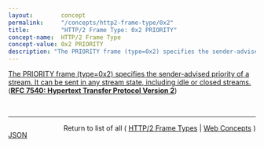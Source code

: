 ```yaml
---
layout:        concept
permalink:     "/concepts/http2-frame-type/0x2"
title:         "HTTP/2 Frame Type: 0x2 PRIORITY"
concept-name:  HTTP/2 Frame Type
concept-value: 0x2 PRIORITY
description: "The PRIORITY frame (type=0x2) specifies the sender-advised priority of a stream. It can be sent in any stream state, including idle or closed streams."
---
```


[The PRIORITY frame (type=0x2) specifies the sender-advised priority of a stream. It can be sent in any stream state, including idle or closed streams.](https://datatracker.ietf.org/doc/html/rfc7540#section-6.3 "Read documentation for HTTP/2 Frame Type &#34;0x2&#34;") (**[RFC 7540: Hypertext Transfer Protocol Version 2](/specs/IETF/RFC/7540 "This specification describes an optimized expression of the semantics of the Hypertext Transfer Protocol (HTTP). HTTP/2 enables a more efficient use of network resources and a reduced perception of latency by introducing header field compression and allowing multiple concurrent exchanges on the same connection. It also introduces unsolicited push of representations from servers to clients. This specification is an alternative to, but does not obsolete, the HTTP/1.1 message syntax. HTTP's existing semantics remain unchanged.")**)

<br/>
<hr/>

<p style="float : left"><a href="./0x2.json" title="JSON representing this particular Web Concept value">JSON</a></p>
<p style="text-align: right">Return to list of all ( <a href="../http2-frame-type/">HTTP/2 Frame Types</a> | <a href="../">Web Concepts</a> )</p>
